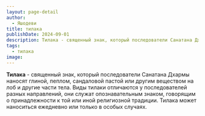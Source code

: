 ```yaml
---
layout: page-detail
author:
  - Яшодеви
title: тилака
publishDate: 2024-09-01
description: Тилака - священный знак, который последователи Санатана Дхармы наносят глиной, пеплом, сандаловой пастой или другим веществом на лоб и другие части тела. Виды тилаки отличаются у последователей разных направлений, они служат опознавательным знаком, говорящим о принадлежности к той или иной религиозной традиции. Тилака может наноситься ежедневно или только в особых случаях.
tags:
  - тилака
image:
---
```

**Тилака** - священный знак, который последователи Санатана Дхармы наносят глиной, пеплом, сандаловой пастой или другим веществом на лоб и другие части тела. Виды тилаки отличаются у последователей разных направлений, они служат опознавательным знаком, говорящим о принадлежности к той или иной религиозной традиции. Тилака может наноситься ежедневно или только в особых случаях.

